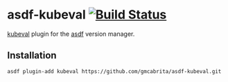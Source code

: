 # asdf-kubeval [![Build Status](https://travis-ci.org/gmcabrita/asdf-kubeval.svg?branch=master)](https://travis-ci.org/gmcabrita/asdf-kubeval)

[kubeval](https://github.com/garethr/kubeval) plugin for the [asdf](https://github.com/asdf-vm/asdf) version manager.

## Installation

```
asdf plugin-add kubeval https://github.com/gmcabrita/asdf-kubeval.git
```

